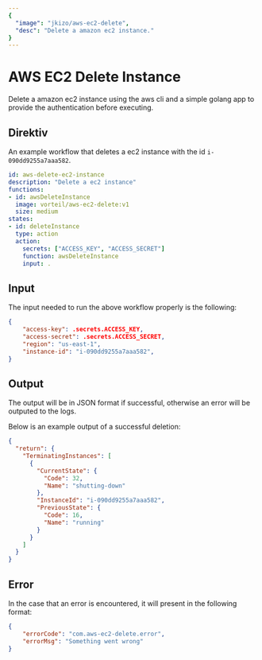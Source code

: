 ```yaml
---
{
  "image": "jkizo/aws-ec2-delete",
  "desc": "Delete a amazon ec2 instance."
}
---
```


# AWS EC2 Delete Instance

Delete a amazon ec2 instance using the aws cli and a simple golang app to provide the authentication before executing.

## Direktiv

An example workflow that deletes a ec2 instance with the id `i-090dd9255a7aaa582`.

```yaml
id: aws-delete-ec2-instance
description: "Delete a ec2 instance"
functions:
- id: awsDeleteInstance
  image: vorteil/aws-ec2-delete:v1
  size: medium
states:
- id: deleteInstance
  type: action
  action:
    secrets: ["ACCESS_KEY", "ACCESS_SECRET"]
    function: awsDeleteInstance
    input: .
```

## Input

The input needed to run the above workflow properly is the following:

```json
{
    "access-key": .secrets.ACCESS_KEY,
    "access-secret": .secrets.ACCESS_SECRET,
    "region": "us-east-1",
    "instance-id": "i-090dd9255a7aaa582",
}
```

## Output
The output will be in JSON format if successful, otherwise an error will be outputed to the logs.

Below is an example output of a successful deletion:
```json
{
  "return": {
    "TerminatingInstances": [
      {
        "CurrentState": {
          "Code": 32,
          "Name": "shutting-down"
        },
        "InstanceId": "i-090dd9255a7aaa582",
        "PreviousState": {
          "Code": 16,
          "Name": "running"
        }
      }
    ]
  }
}
```

## Error

In the case that an error is encountered, it will present in the following format:

```json
{
    "errorCode": "com.aws-ec2-delete.error",
    "errorMsg": "Something went wrong"
}
```